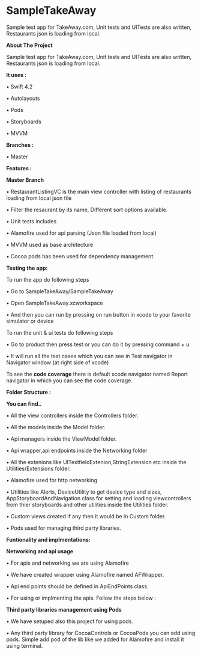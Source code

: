 # SampleTakeAway
Sample test app for TakeAway.com, Unit tests and UITests are also written, Restaurants json is loading from local.

**About The Project**

Sample test app for TakeAway.com, Unit tests and UITests are also written, Restaurants json is loading from local.

**It uses :**

•    Swift 4.2

•    Autolayouts

•    Pods

•    Storyboards

•    MVVM


**Branches :**

•    Master

**Features :**

**Master Branch**

•    RestaurantListingVC is the main view controller with listing of restaurants loading from local json file

•    Filter the resaurant by its name, Different sort options available.

•    Unit tests includes

•    Alamofire used for api parsing (Json file loaded from local)

•    MVVM used as base architecture

•    Cocoa pods has been used for dependency management

**Testing the app:**

To run the app do following steps

•    Go to SampleTakeAway/SampleTakeAway 

•    Open SampleTakeAway.xcworkspace

•    And then you can run by pressing on run button in xcode to your favorite simulator or device

To run the unit & ui tests do following steps

•    Go to product then press test or you can do it by pressing command + u

•    It will run all the test cases which you can see in Test navigator in Navigator window (at right side of xcode)

To see the **code coverage** there is default xcode navigator named Report navigator in which you can see the code coverage.


**Folder Structure :**

**You can find..**

•    All the view controllers inside the Controllers folder.

•    All the models inside the Model folder.

•    Api managers inside the ViewModel folder.

•    Api wrapper,api endpoints inside the Networking folder

•    All the extenions like UITextfieldExtenion,StringExtension etc inside the Utilities/Extensions folder.

•    Alamofire used for http networking

•    Utilities like Alerts, DeviceUtility to get device type and sizes, AppStoryboardAndNavigation class for setting and loading viewcontrollers from thier storyboards and other utilities inside the Utilities folder.

•    Custom views created if any then it would be in Custom folder.

•    Pods used for managing third party libraries.

**Funtionality and implmentations:** 

**Networking and api usage**

•    For apis and networking we are using Alamofire

•    We have created wrapper using Alamofire named AFWrapper.

•    Api end points should be defined in ApiEndPoints class.

•    For using or implmenting the apis. Follow the steps below :

**Third party libraries management using Pods**

•    We have setuped also this project for using pods.

•    Any third party library for CocoaControls or CocoaPods you can add using pods. Simple add pod of the lib like we added for Alamofire and install it using terminal.

